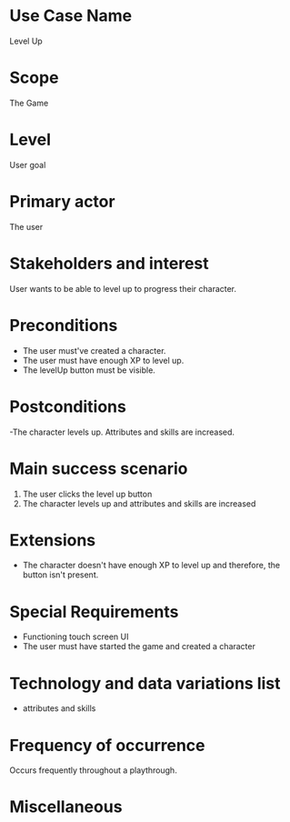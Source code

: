 # Use Case Name
Level Up

# Scope
The Game

# Level
User goal

# Primary actor
The user

# Stakeholders and interest
User wants to be able to level up to progress their character.

# Preconditions
- The user must've created a character.
- The user must have enough XP to level up. 
- The levelUp button must be visible.

# Postconditions
-The character levels up. Attributes and skills are increased. 
# Main success scenario
1. The user clicks the level up button
2. The character levels up and attributes and skills are increased

# Extensions
- The character doesn't have enough XP to level up and therefore, the button isn't present.

# Special Requirements
- Functioning touch screen UI
- The user must have started the game and created a character

# Technology and data variations list
- attributes and skills

# Frequency of occurrence
Occurs frequently throughout a playthrough.

# Miscellaneous